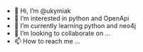 - 👋 Hi, I’m @ukymiak
- 👀 I’m interested in python and OpenApi 
- 🌱 I’m currently learning python and neo4j
- 💞️ I’m looking to collaborate on ...
- 📫 How to reach me ...

<!---
ukymiak/ukymiak is a ✨ special ✨ repository because its `README.md` (this file) appears on your GitHub profile.
You can click the Preview link to take a look at your changes.
--->
